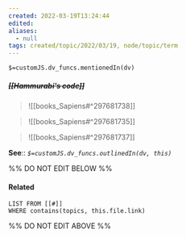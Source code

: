 ```yaml
---
created: 2022-03-19T13:24:44 
edited: 
aliases:
  - null
tags: created/topic/2022/03/19, node/topic/term
---
```

`$=customJS.dv_funcs.mentionedIn(dv)`

##### <s class="topic-title">[[Hammurabi's code]]</s>

> ![[books_Sapiens#^297681738]]

> ![[books_Sapiens#^297681735]]


> ![[books_Sapiens#^297681737]]


**See**::
*`$=customJS.dv_funcs.outlinedIn(dv, this)`*

%% DO NOT EDIT BELOW %%

#### Related 

```dataview
LIST FROM [[#]]
WHERE contains(topics, this.file.link)
```
%% DO NOT EDIT ABOVE %%
